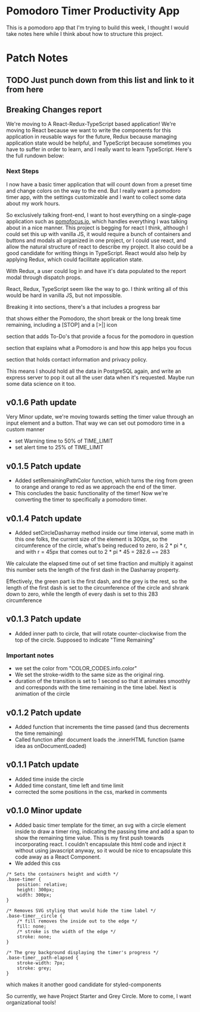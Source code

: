 # Pomodoro Timer Productivity App
This is a pomodoro app that I'm trying to build this week, I thought I would take notes here while I think about how to structure this project.

# Patch Notes
## TODO  Just punch down from this list and link to it from here

## Breaking Changes report
We're moving to A React-Redux-TypeScript based application! We're moving to React because we want to write the components for this application in reusable ways for the future, Redux because managing application state would be helpful, and TypeScript because sometimes you have to suffer in order to learn, and I really want to learn TypeScript. Here's the full rundown below:

### Next Steps
I now have a basic timer application that will count down from a preset time and change colors on the way to the end. But I really want a pomodoro timer app, with the settings customizable and I want to collect some data about my work hours.

So exclusively talking front-end, I want to host everything on a single-page application such as [pomofocus.io](pomofocus.io), which handles everything I was talking about in a nice manner. This project is begging for react I think, although I could set this up with vanilla JS, it would require a bunch of containers and buttons and modals all organized in one project, or I could use react, and allow the natural structure of react to describe my project. It also could be a good candidate for writing things in TypeScript. React would also help by applying Redux, which could facilitate application state.

With Redux, a user could log in and have it's data populated to the report modal through dispatch props.

React, Redux, TypeScript seem like the way to go.
I think writing all of this would be hard in vanilla JS, but not impossible.

Breaking it into sections, there's a
<Navbar> that includes a progress bar

<TimeDisplay> that shows either the Pomodoro, the short break or the long break time remaining, including a [STOP] and a [>|] icon

<Tasks> section that adds To-Do's that provide a focus for the pomodoro in question

<Wiki> section that explains what a Pomodoro is and how this app helps you focus

<Footer> section that holds contact information and privacy policy.

This means I should hold all the data in PostgreSQL again, and write an express server to pop it out all the user data when it's requested. Maybe run some data science on it too.

## v0.1.6 Path update
Very Minor update, we're moving towards setting the timer value through an input element and a button. That way we can set out pomodoro time in a custom manner
- set Warning time to 50% of TIME_LIMIT
- set alert time to 25% of TIME_LIMIT

## v0.1.5 Patch update
- Added setRemainingPathColor function, which turns the ring from green to orange and orange to red as we approach the end of the timer.
- This concludes the basic functionality of the timer! Now we're converting the timer to specifically a pomodoro timer.

## v0.1.4 Patch update
- Added setCircleDasharray method inside our time interval, some math in this one folks, the current size of the element is 300px, so the circumference of the circle, what's being reduced to zero, is 2 * pi * r, and with r = 45px that comes out to 2 * pi * 45 = 282.6 ~= 283

We calculate the elapsed time out of set time fraction and multiply it against this number sets the length of the first dash in the Dasharray property.

Effectively, the green part is the first dash, and the grey is the rest, so the length of the first dash is set to the circumference of the circle and shrank down to zero, while the length of every dash is set to this 283 circumference

## v0.1.3 Patch update
- Added inner path to circle, that will rotate counter-clockwise from the top of the circle. Supposed to indicate "Time Remaining"
### Important notes
- we set the color from "COLOR_CODES.info.color"
- We set the stroke-width to the same size as the original ring.
- duration of the transition is set to 1 second so that it animates smoothly and corresponds with the time remaining in the time label. Next is animation of the circle

## v0.1.2 Patch update
- Added function that increments the time passed (and thus decrements the time remaining)
- Called function after document loads the .innerHTML function (same idea as onDocumentLoaded)

## v0.1.1 Patch update
- Added time inside the circle
- Added time constant, time left and time limit
- corrected the some positions in the css, marked in comments

## v0.1.0 Minor update

- Added basic timer template for the timer, an svg with a circle element inside to draw a timer ring, indicating the passing time and add a span to show the remaining time value. This is my first push towards incorporating react. I couldn't encapsulate this html code and inject it without using javascript anyway, so it would be nice to encapsulate this code away as a React Component.
- We added this css
```
/* Sets the containers height and width */
.base-timer {
    position: relative;
    height: 300px;
    width: 300px;
}

/* Removes SVG styling that would hide the time label */
.base-timer__circle {
    /* fill removes the inside out to the edge */
    fill: none;
    /* stroke is the width of the edge */
    stroke: none;
}

/* The grey background displaying the timer's progress */
.base-timer__path-elapsed {
    stroke-width: 7px;
    stroke: grey;
}
```
which makes it another good candidate for styled-components

So currently, we have Project Starter and Grey Circle. More to come, I want organizational tools!
